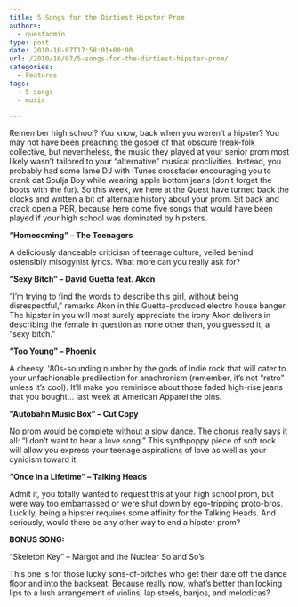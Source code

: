 ```yaml
---
title: 5 Songs for the Dirtiest Hipster Prom
authors: 
  - questadmin
type: post
date: 2010-10-07T17:58:01+00:00
url: /2010/10/07/5-songs-for-the-dirtiest-hipster-prom/
categories:
  - Features
tags:
  - 5 songs
  - music

---
```

Remember high school? You know, back when you weren’t a hipster? You may not have been preaching the gospel of that obscure freak-folk collective, but nevertheless, the music they played at your senior prom most likely wasn’t tailored to your “alternative” musical proclivities. Instead, you probably had some lame DJ with iTunes crossfader encouraging you to crank dat Soulja Boy while wearing apple bottom jeans (don’t forget the boots with the fur). So this week, we here at the Quest have turned back the clocks and written a bit of alternate history about your prom. Sit back and crack open a PBR, because here come five songs that would have been played if your high school was dominated by hipsters.

**“Homecoming” – The Teenagers**
  
A deliciously danceable criticism of teenage culture, veiled behind ostensibly misogynist lyrics. What more can you really ask for?

**“Sexy Bitch” – David Guetta feat. Akon**
  
“I’m trying to find the words to describe this girl, without being disrespectful,” remarks Akon in this Guetta-produced electro house banger. The hipster in you will most surely appreciate the irony Akon delivers in describing the female in question as none other than, you guessed it, a “sexy bitch.”

**“Too Young” – Phoenix**
  
A cheesy, ‘80s-sounding number by the gods of indie rock that will cater to your unfashionable predilection for anachronism (remember, it’s not “retro” unless it’s cool). It’ll make you reminisce about those faded high-rise jeans that you bought… last week at American Apparel the bins.

**“Autobahn Music Box” – Cut Copy**
  
No prom would be complete without a slow dance. The chorus really says it all: “I don’t want to hear a love song.” This synthpoppy piece of soft rock will allow you express your teenage aspirations of love as well as your cynicism toward it.

**&#8220;Once in a Lifetime&#8221; – Talking Heads**
  
Admit it, you totally wanted to request this at your high school prom, but were way too embarrassed or were shut down by ego-tripping proto-bros. Luckily, being a hipster requires some affinity for the Talking Heads. And seriously, would there be any other way to end a hipster prom?

**BONUS SONG:**

“Skeleton Key” – Margot and the Nuclear So and So’s
  
This one is for those lucky sons-of-bitches who get their date off the dance floor and into the backseat. Because really now, what’s better than locking lips to a lush arrangement of violins, lap steels, banjos, and melodicas?